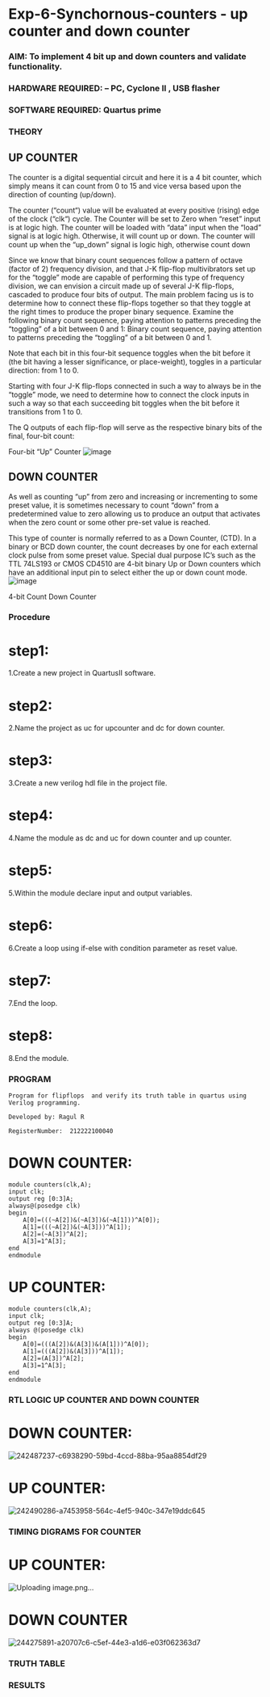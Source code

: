 # Exp-6-Synchornous-counters - up counter and down counter 
### AIM: To implement 4 bit up and down counters and validate  functionality.
### HARDWARE REQUIRED:  – PC, Cyclone II , USB flasher
### SOFTWARE REQUIRED:   Quartus prime
### THEORY 

## UP COUNTER 
The counter is a digital sequential circuit and here it is a 4 bit counter, which simply means it can count from 0 to 15 and vice versa based upon the direction of counting (up/down). 

The counter (“count“) value will be evaluated at every positive (rising) edge of the clock (“clk“) cycle.
The Counter will be set to Zero when “reset” input is at logic high.
The counter will be loaded with “data” input when the “load” signal is at logic high. Otherwise, it will count up or down.
The counter will count up when the “up_down” signal is logic high, otherwise count down

Since we know that binary count sequences follow a pattern of octave (factor of 2) frequency division, and that J-K flip-flop multivibrators set up for the “toggle” mode are capable of performing this type of frequency division, we can envision a circuit made up of several J-K flip-flops, cascaded to produce four bits of output.
The main problem facing us is to determine how to connect these flip-flops together so that they toggle at the right times to produce the proper binary sequence.
Examine the following binary count sequence, paying attention to patterns preceding the “toggling” of a bit between 0 and 1:
Binary count sequence, paying attention to patterns preceding the “toggling” of a bit between 0 and 1.

Note that each bit in this four-bit sequence toggles when the bit before it (the bit having a lesser significance, or place-weight), toggles in a particular direction: from 1 to 0.



 
 

Starting with four J-K flip-flops connected in such a way to always be in the “toggle” mode, we need to determine how to connect the clock inputs in such a way so that each succeeding bit toggles when the bit before it transitions from 1 to 0.

The Q outputs of each flip-flop will serve as the respective binary bits of the final, four-bit count:

 
 

Four-bit “Up” Counter
![image](https://user-images.githubusercontent.com/36288975/169644758-b2f4339d-9532-40c5-af40-8f4f8c942e2c.png)



## DOWN COUNTER 

As well as counting “up” from zero and increasing or incrementing to some preset value, it is sometimes necessary to count “down” from a predetermined value to zero allowing us to produce an output that activates when the zero count or some other pre-set value is reached.

This type of counter is normally referred to as a Down Counter, (CTD). In a binary or BCD down counter, the count decreases by one for each external clock pulse from some preset value. Special dual purpose IC’s such as the TTL 74LS193 or CMOS CD4510 are 4-bit binary Up or Down counters which have an additional input pin to select either the up or down count mode.
![image](https://user-images.githubusercontent.com/36288975/169644844-1a14e123-7228-4ed8-81a9-eb937dff4ac8.png)


4-bit Count Down Counter
### Procedure
# step1:
1.Create a new project in QuartusII software.
# step2:
2.Name the project as uc for upcounter and dc for down counter.
# step3:
3.Create a new verilog hdl file in the project file.
#  step4:
4.Name the module as dc and uc for down counter and up counter.
#  step5:
5.Within the module declare input and output variables.
# step6:
6.Create a loop using if-else with condition parameter as reset value.
# step7:
7.End the loop.
# step8:
8.End the module.



### PROGRAM 
```
Program for flipflops  and verify its truth table in quartus using Verilog programming.

Developed by: Ragul R

RegisterNumber:  212222100040
```
# DOWN COUNTER:
```
module counters(clk,A);
input clk;
output reg [0:3]A;
always@(posedge clk)
begin
	A[0]=(((~A[2])&(~A[3])&(~A[1]))^A[0]);
	A[1]=(((~A[2])&(~A[3]))^A[1]);
	A[2]=(~A[3])^A[2];
	A[3]=1^A[3];
end
endmodule
```
# UP COUNTER:
```
module counters(clk,A);
input clk;
output reg [0:3]A;
always @(posedge clk)
begin
	A[0]=(((A[2])&(A[3])&(A[1]))^A[0]);
	A[1]=(((A[2])&(A[3]))^A[1]);
	A[2]=(A[3])^A[2];
	A[3]=1^A[3];
end
endmodule

```

### RTL LOGIC UP COUNTER AND DOWN COUNTER  
# DOWN COUNTER:

![242487237-c6938290-59bd-4ccd-88ba-95aa8854df29](https://github.com/Jeevithaelumalai/Exp-7-Synchornous-counters-/assets/118708245/3e548083-8a69-43df-acf9-e24fe9f6905c)


# UP COUNTER:
![242490286-a7453958-564c-4ef5-940c-347e19ddc645](https://github.com/Jeevithaelumalai/Exp-7-Synchornous-counters-/assets/118708245/86115917-4ce2-4733-894e-18d00ddff8b8)




### TIMING DIGRAMS FOR COUNTER  
# UP COUNTER:

![Uploading image.png…]()




# DOWN COUNTER
![244275891-a20707c6-c5ef-44e3-a1d6-e03f062363d7](https://github.com/Jeevithaelumalai/Exp-7-Synchornous-counters-/assets/118708245/8ee8953d-d3a0-4aaa-932c-9571f6d5b487)


### TRUTH TABLE 






### RESULTS 
